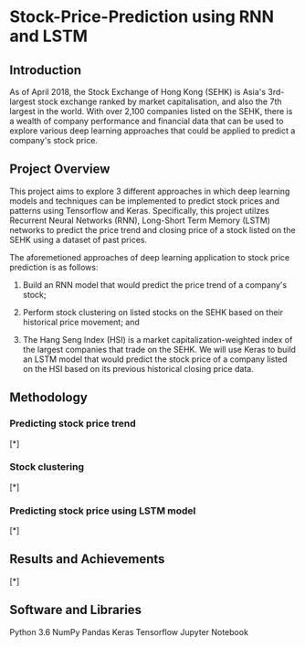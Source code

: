 # Stock-Price-Prediction using RNN and LSTM

## Introduction

As of April 2018, the Stock Exchange of Hong Kong (SEHK) is Asia's 3rd-largest stock exchange ranked by market capitalisation, 
and also the 7th largest in the world. 
With over 2,100 companies listed on the SEHK, there is a wealth of company performance and financial data that can
be used to explore various deep learning approaches that could be applied to predict a company's stock price.


## Project Overview

This project aims to explore 3 different approaches in which deep learning models and techniques can be
implemented to predict stock prices and patterns using Tensorflow and Keras. Specifically, this project utilzes 
Recurrent Neural Networks (RNN), Long-Short Term Memory (LSTM) networks to predict the price trend and closing price of a
stock listed on the SEHK using a dataset of past prices.

The aforemetioned approaches of deep learning application to stock price prediction is as follows:

1. Build an RNN model that would predict the price trend of a company's stock; 

2. Perform stock clustering on listed stocks on the SEHK based on their historical price movement; and

3. The Hang Seng Index (HSI) is a market capitalization-weighted index of the largest companies that trade
on the SEHK. We will use Keras to build an LSTM model that would predict the stock price of a company listed 
on the HSI based on its previous historical closing price data.


## Methodology

### Predicting stock price trend

[*]

### Stock clustering

[*]

### Predicting stock price using LSTM model

[*]

## Results and Achievements

[*]

## Software and Libraries

Python 3.6
NumPy
Pandas
Keras
Tensorflow
Jupyter Notebook






